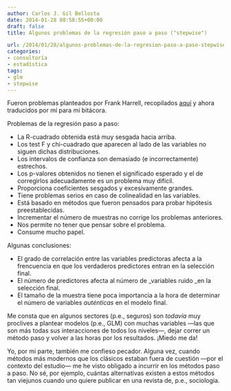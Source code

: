 ```yaml
---
author: Carlos J. Gil Bellosta
date: 2014-01-28 08:58:55+00:00
draft: false
title: Algunos problemas de la regresión paso a paso ("stepwise")

url: /2014/01/28/algunos-problemas-de-la-regresion-paso-a-paso-stepwise/
categories:
- consultoría
- estadística
tags:
- glm
- stepwise
---
```


Fueron problemas planteados por Frank Harrell, recopilados [aquí](http://www.stata.com/support/faqs/statistics/stepwise-regression-problems/) y ahora traducidos por mí para mi bitácora.

Problemas de la regresión paso a paso:

* La R-cuadrado obtenida está muy sesgada hacia arriba.
* Los test F y chi-cuadrado que aparecen al lado de las variables no siguen dichas distribuciones.
* Los intervalos de confianza son demasiado (e incorrectamente) estrechos.
* Los p-valores obtenidos no tienen el significado esperado y el de corregirlos adecuadamente es un problema muy difícil.
* Proporciona coeficientes sesgados y excesivamente grandes.
* Tiene problemas serios en caso de colinealidad en las variables.
* Está basado en métodos que fueron pensados para probar hipótesis preestablecidas.
* Incrementar el número de muestras no corrige los problemas anteriores.
* Nos permite no tener que pensar sobre el problema.
* Consume mucho papel.

Algunas conclusiones:

* El grado de correlación entre las variables predictoras afecta a la frencuencia en que los verdaderos predictores entran en la selección final.
* El número de predictores afecta al número de _variables ruido _en la selección final.
* El tamaño de la muestra tiene poca importancia a la hora de determinar el número de variables _auténticas_ en el modelo final.

Me consta que en algunos sectores (p.e., seguros) son _todavía_ muy proclives a plantear modelos (p.e., GLM) con muchas variables —las que son más todas sus interacciones de todos los niveles—, dejar correr un método paso y volver a las horas por los resultados. ¡Miedo me da!

Yo, por mi parte, también me confieso pecador. Alguna vez, cuando métodos más modernos que los clásicos estaban fuera de cuestión —por el contexto del estudio— me he visto obligado a incurrir en los métodos paso a paso. No sé, por ejemplo, cuántas alternativas existen a estos métodos tan viejunos cuando uno quiere publicar en una revista de, p.e., sociología.
